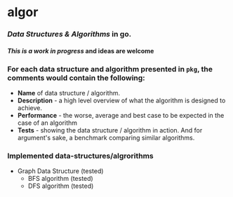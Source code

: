 # algor

### *Data Structures & Algorithms* in **go**.

#### *This is a work in progress* and ideas are welcome

### For each data structure and algorithm presented in `pkg`, the comments would contain the following:

-   **Name** of data structure / algorithm.
-   **Description** - a high level overview of what the algorithm is designed to achieve.
-   **Performance** - the worse, average and best case to be expected in the case of an algorithm
-   **Tests** - showing the data structure / algorithm in action. And for argument's sake, a benchmark comparing similar algorithms.

### Implemented data-structures/algrorithms

* Graph Data Structure (tested)
    * BFS algorithm (tested)
    * DFS algorithm (tested)